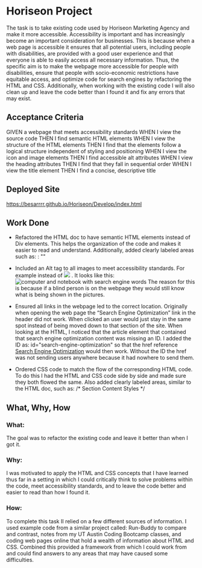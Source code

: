 # Horiseon Project

The task is to take existing code used by Horiseon Marketing Agency and make it more accessible. Accessibility is important and has increasingly become an important consideration for businesses. This is because when a web page is accessible it ensures that all potential users, including people with disabilities, are provided with a good user experience and that everyone is able to easily access all necessary information.  Thus, the specific aim is to make the webpage more accessible for people with disabilities, ensure that people with socio-economic restrictions have equitable access, and optimize code for search engines by refactoring the HTML and CSS. Additionally, when working with the existing code I will also clean up and leave the code better than I found it and fix any errors that may exist. 

## Acceptance Criteria

GIVEN a webpage that meets accessibility standards
WHEN I view the source code
THEN I find semantic HTML elements
WHEN I view the structure of the HTML elements
THEN I find that the elements follow a logical structure independent of styling and positioning
WHEN I view the icon and image elements
THEN I find accessible alt attributes
WHEN I view the heading attributes
THEN I find that they fall in sequential order
WHEN I view the title element
THEN I find a concise, descriptive title

## Deployed Site

https://besarrrr.github.io/Horiseon/Develop/index.html

##  Work Done

* Refactored the HTML doc to have semantic HTML elements instead of Div elements. This helps the organization of the code and makes it easier to read and understand. Additionally, added clearly labeled areas such as: : "<!-- hero/jumbotron -->"

* Included an Alt tag to all images to meet accessibility standards. For example instead of <img src="./assets/images/search-engine-optimization.jpg" class="float-left" /> . It looks like this: <img src="./assets/images/search-engine-optimization.jpg" class="float-left" alt="computer and notebook with search engine words" /> The reason for this is because if a blind person is on the webpage they would still know what is being shown in the pictures. 

* Ensured all links in the webpage led to the correct location. Originally when opening the web page the “Search Engine Optimization” link in the header did not work. When clicked an user would just stay in the same spot instead of being moved down to that section of the site. When looking at the HTML, I noticed that the article element that contained that search engine optimization content was missing an ID. I added the ID as: id="search-engine-optimization" so that the href reference <a href="#search-engine-optimization">Search Engine Optimization</a> would then work. Without the ID the href was not sending users anywhere because it had nowhere to send them. 

* Ordered CSS code to match the flow of the corresponding HTML code. To do this I had the HTML and CSS code side by side and made sure they both flowed the same. Also added clearly labeled areas, similar to the HTML doc, such as: /* Section Content Styles */

## What, Why, How

### What:
The goal was to refactor the existing code and leave it better than when I got it.

### Why:
I was motivated to apply the  HTML and CSS concepts that I have learned thus far in a setting in which I could critically think to solve problems within the code, meet accessibility standards, and to leave the code better and easier to read than how I found it. 

### How:
To complete this task II relied on a few different sources of information. I used example code from a similar project called: Run-Buddy to compare and contrast, notes from my UT Austin Coding Bootcamp classes, and coding web pages online that hold a wealth of information about HTML and CSS. Combined this provided a framework from which I could work from and could find answers to any areas that may have caused some difficulties. 
